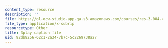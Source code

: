 ```yaml
---
content_type: resource
description: ''
file: https://ol-ocw-studio-app-qa.s3.amazonaws.com/courses/res-3-004-visualizing-materials-science-fall-2017/92db825662c12a347b7c5c2269738a27_-MJrb7xScbU.srt
file_type: application/x-subrip
resourcetype: Other
title: 3play caption file
uid: 92db8256-62c1-2a34-7b7c-5c2269738a27
---
```

